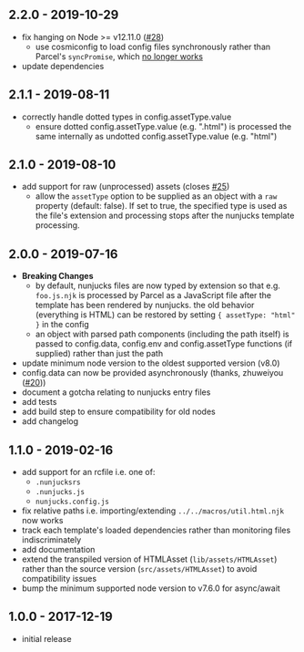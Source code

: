 ## 2.2.0 - 2019-10-29

- fix hanging on Node >= v12.11.0 ([#28](https://github.com/chocolateboy/parcel-plugin-nunjucks/issues/28))
  - use cosmiconfig to load config files synchronously rather than Parcel's
    `syncPromise`, which [no longer works](https://github.com/parcel-bundler/parcel/issues/3566)
- update dependencies

## 2.1.1 - 2019-08-11

- correctly handle dotted types in config.assetType.value
  - ensure dotted config.assetType.value (e.g. ".html") is processed the same
    internally as undotted config.assetType.value (e.g. "html")

## 2.1.0 - 2019-08-10

- add support for raw (unprocessed) assets (closes [#25](https://github.com/chocolateboy/parcel-plugin-nunjucks/issues/25))
  - allow the `assetType` option to be supplied as an object with a `raw`
    property (default: false). If set to true, the specified type is used as
    the file's extension and processing stops after the nunjucks template
    processing.

## 2.0.0 - 2019-07-16

- **Breaking Changes**
  - by default, nunjucks files are now typed by extension so that e.g.
    `foo.js.njk` is processed by Parcel as a JavaScript file after the template
    has been rendered by nunjucks. the old behavior (everything is HTML) can be
    restored by setting `{ assetType: "html" }` in the config
  - an object with parsed path components (including the path itself) is passed
    to config.data, config.env and config.assetType functions (if supplied)
    rather than just the path
- update minimum node version to the oldest supported version (v8.0)
- config.data can now be provided asynchronously (thanks, zhuweiyou
  ([#20](https://github.com/chocolateboy/parcel-plugin-nunjucks/pull/20)))
- document a gotcha relating to nunjucks entry files
- add tests
- add build step to ensure compatibility for old nodes
- add changelog

## 1.1.0 - 2019-02-16

- add support for an rcfile i.e. one of:
  - `.nunjucksrs`
  - `.nunjucks.js`
  - `nunjucks.config.js`
- fix relative paths i.e. importing/extending `../../macros/util.html.njk`
  now works
- track each template's loaded dependencies rather than monitoring
  files indiscriminately
- add documentation
- extend the transpiled version of HTMLAsset (`lib/assets/HTMLAsset`)
  rather than the source version (`src/assets/HTMLAsset`) to avoid compatibility
  issues
- bump the minimum supported node version to v7.6.0 for async/await

## 1.0.0 - 2017-12-19

- initial release
